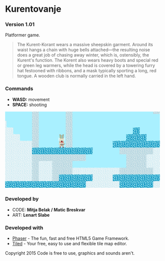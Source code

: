 # Kurentovanje

### Version **1.01**

Platformer game.

> The Kurent-Korant wears a massive sheepskin garment. Around its waist hangs a chain with huge bells attached—the resulting noise does a great job of chasing away winter, which is, ostensibly, the Kurent's function. The Korent also wears heavy boots and special red or green leg warmers, while the head is covered by a towering furry hat festooned with ribbons, and a mask typically sporting a long, red tongue. A wooden club is normally carried in the left hand.

### Commands
- **WASD:** movement
- **SPACE:** shooting

![kurent](https://github.com/belakm/kurent/raw/master/scs.png)

### Developed by

- CODE: **Mitja Belak / Matic Breskvar**
- ART: **Lenart Slabe**

### Developed with

* [Phaser] - The fun, fast and free HTML5 Game Framework.
* [Tiled] - Your free, easy to use and flexible tile map editor.

Copyright 2015
Code is free to use, graphics and sounds aren't.

[Phaser]: <http://phaser.io/>
[Tiled]: <http://www.mapeditor.org/>